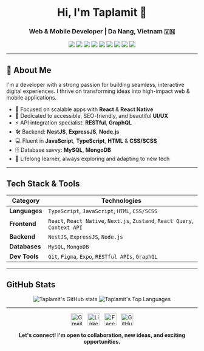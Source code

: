 <h1 align="center">Hi, I'm Taplamit 👋</h1>
<h3 align="center">Web & Mobile Developer | Da Nang, Vietnam 🇻🇳</h3>

<p align="center">
  <img src="https://img.shields.io/badge/JavaScript-F7DF1E?style=for-the-badge&logo=javascript&logoColor=black"/>
  <img src="https://img.shields.io/badge/TypeScript-3178C6?style=for-the-badge&logo=typescript&logoColor=white"/>
  <img src="https://img.shields.io/badge/React-20232A?style=for-the-badge&logo=react&logoColor=61DAFB"/>
  <img src="https://img.shields.io/badge/React_Native-20232A?style=for-the-badge&logo=react&logoColor=61DAFB"/>
  <img src="https://img.shields.io/badge/Node.js-339933?style=for-the-badge&logo=nodedotjs&logoColor=white"/>
  <img src="https://img.shields.io/badge/Next.js-000000?style=for-the-badge&logo=nextdotjs&logoColor=white"/>
  <img src="https://img.shields.io/badge/NestJS-E0234E?style=for-the-badge&logo=nestjs&logoColor=white"/>
  <img src="https://img.shields.io/badge/Express-000000?style=for-the-badge&logo=express&logoColor=white"/>
  <img src="https://img.shields.io/badge/MongoDB-47A248?style=for-the-badge&logo=mongodb&logoColor=white"/>
</p>

---

## 👋 About Me

I'm a developer with a strong passion for building seamless, interactive digital experiences. I thrive on transforming ideas into high-impact web & mobile applications.

- 🚀 Focused on scalable apps with **React** & **React Native**
- 🎨 Dedicated to accessible, SEO-friendly, and beautiful **UI/UX**
- ⚡ API integration specialist: **RESTful**, **GraphQL**
- 🛠️ Backend: **NestJS**, **ExpressJS**, **Node.js**
- 💻 Fluent in **JavaScript**, **TypeScript**, **HTML** & **CSS/SCSS**
- 🗄️ Database savvy: **MySQL**, **MongoDB**
- 🌱 Lifelong learner, always exploring and adapting to new tech

---

## Tech Stack & Tools

| Category            | Technologies                                                                                      |
|---------------------|--------------------------------------------------------------------------------------------------|
| **Languages**       | `TypeScript`, `JavaScript`, `HTML`, `CSS/SCSS`                                                   |
| **Frontend**        | `React`, `React Native`, `Next.js`, `Zustand`, `React Query`, `Context API`                      |
| **Backend**         | `NestJS`, `ExpressJS`, `Node.js`                                                                 |
| **Databases**       | `MySQL`, `MongoDB`                                                                               |
| **Dev Tools**       | `Git`, `Figma`, `Expo`, `RESTful APIs`, `GraphQL`                                                |

---

## GitHub Stats

<p align="center">
  <img src="https://github-readme-stats.vercel.app/api?username=Dangtruong-DUT&show_icons=true&theme=radical" alt="Taplamit's GitHub stats" />
  <img src="https://github-readme-stats.vercel.app/api/top-langs/?username=Dangtruong-DUT&layout=compact&theme=radical" alt="Taplamit's Top Languages" />
</p>

---
<p align="center" >
  <a href="mailto:ndtrg281@gmail.com" title="Email"><img src="https://img.icons8.com/fluency/48/gmail-new.png" width="32" alt="Gmail"/></a>
  &nbsp;
  <a href="https://www.linkedin.com/in/Dangtruong-DUT" title="LinkedIn"><img src="https://img.icons8.com/color/48/linkedin-circled.png" width="32" alt="LinkedIn"/></a>
  &nbsp;
  <a href="https://www.facebook.com/nd.trg281" title="Facebook"><img src="https://img.icons8.com/color/48/facebook-new.png" width="32" alt="Facebook"/></a>
  &nbsp;
  <a href="https://github.com/Dangtruong-DUT" title="GitHub"><img src="https://img.icons8.com/ios-filled/50/github.png" width="32" alt="GitHub"/></a>
</p>

<p align="center">
  <b>Let's connect! I'm open to collaboration, new ideas, and exciting opportunities.</b>
</p>

